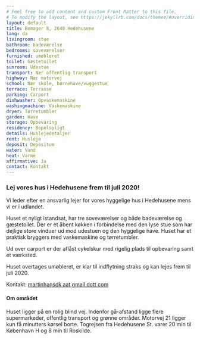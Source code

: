 ```yaml
---
# Feel free to add content and custom Front Matter to this file.
# To modify the layout, see https://jekyllrb.com/docs/themes/#overriding-theme-defaults
layout: default
title: Bomager 8, 2640 Hedehusene
lang: da
livingroom: stue
bathroom: badeværelse
bedrooms: soveværelser
furnished: umøbleret
toilet: Gæstetoilet
sunroom: Udestue
transport: Nær offentlig transport
highway: Nær motorvej
school: Nær skole, børnehave/vuggestue
terrace: Terrasse
parking: Carport
dishwasher: Opvaskemaskine
washingmachine: Vaskemaskine
dryer: Tørretumbler
garden: Have
storage: Opbevaring
residency: Bopælspligt
details: Huslejedetaljer
rent: Husleje
deposit: Depositum
water: Vand
heat: Varme
affirmative: Ja
contact: Kontakt
---
```



<h3>Lej vores hus i Hedehusene frem til juli 2020!</h3>
<p>
Vi leder efter en ansvarlig lejer for vores hyggelige hus i Hedehusene mens vi er i udlandet.
</p>
<p>
Huset et nyligt istandsat, har tre soveværelser og både badeværelse og gæstetoilet.
Der er et åbent køkken i forbindelse med den lyse stue som har dejlige store vinduer ud mod udestuen og den hyggelige have.
Huset har et praktisk bryggers med vaskemaskine og tørretumbler.

Ud over carport er der aflåst cykelskur med rigelig plads til opbevaring samt et værksted.
</p>
<p>
Huset overtages umøbleret, er klar til indflytning straks og kan lejes frem til juli 2020.
</p>
<p>
Kontakt: <a href="mailto:martinhansdk(aat)gmail(dott)com">martinhansdk aat gmail dott com</a>
</p>
<h4>Om området</h4>
Huset ligger på en rolig blind vej.
Indenfor gå-afstand ligge flere supermarkeder, offentlig transport og grønne områder.
Motorvej 21 ligger kun få minutters kørsel borte.
Togrejsen fra Hedehusene St. varer 20 min til København H og 8 min til Roskilde.
